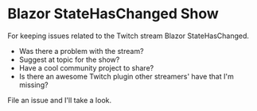 # Blazor StateHasChanged Show

For keeping issues related to the Twitch stream Blazor StateHasChanged.

- Was there a problem with the stream?
- Suggest at topic for the show?
- Have a cool community project to share?
- Is there an awesome Twitch plugin other streamers' have that I'm missing?

File an issue and I'll take a look.
